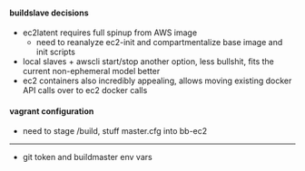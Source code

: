#### buildslave decisions
* ec2latent requires full spinup from AWS image 
    * need to reanalyze ec2-init and compartmentalize base image and init scripts
* local slaves + awscli start/stop another option, less bullshit, fits the current non-ephemeral model better
* ec2 containers also incredibly appealing, allows moving existing docker API calls over to ec2 docker calls

#### vagrant configuration
* need to stage /build, stuff master.cfg into bb-ec2

----

* git token and buildmaster env vars
